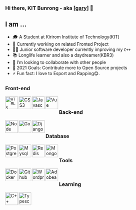 ### Hi there, KIT Bunrong - aka [[gary]](https://github.com/KitBunrong) 👋

## I am ...

- 🎓 A Student at Kirirom Institute of Technology(KIT)
- 🔭 Currently working on related Fronted Project
- 👨‍💻 Junior software developer currently improving my `C++`
- 📚 Longlife learner and also a daydreamer(KBR3)
- 👯 I’m looking to collaborate with other people
- 🥅 2021 Goals: Contribute more to Open Source projects
- ⚡ Fun fact: I love to Esport and Rapping😋.
 
### Front-end
<code><img align="left" src="http://simpleicons.org/icons/html5.svg" alt="HTML5" height="40px" /></code>
<img align="left" src="http://simpleicons.org/icons/css3.svg" alt="CSS3" height="40px" />
<img align="left" src="http://simpleicons.org/icons/javascript.svg" alt="Javascript" height="40px" />
<img align="left" src="http://simpleicons.org/icons/vue-dot-js.svg" alt="Vue" height="40px" />
<br />

### Back-end
<img align="left" src="http://simpleicons.org/icons/node-dot-js.svg" alt="Node" height="40px" />
<img align="left" src="http://http://simpleicons.org/icons/go.svg" alt="Go" height="40px" />
<img align="left" src="http://simpleicons.org/icons/django.svg" alt="Django" height="40px" />
<br />

### Database
<img align="left" src="http://simpleicons.org/icons/postgresql.svg" alt="Postgresql" height="40px" />
<img align="left" src="http://simpleicons.org/icons/mysql.svg" alt="Mysql" height="40px" />
<img align="left" src="http://simpleicons.org/icons/redis.svg" alt="Redis" height="40px" />
<img align="left" src="http://simpleicons.org/icons/mongodb.svg" alt="Mongodb" height="40px" />
<br />

### Tools
<img align="left" src="http://simpleicons.org/icons/docker.svg" alt="Docker" height="40px" />
<img align="left" src="http://simpleicons.org/icons/github.svg" alt="Github" height="40px" />
<img align="left" src="http://simpleicons.org/icons/wordpress.svg" alt="Wordpress" height="40px" />
<img align="left" src="http://simpleicons.org/icons/adobeillustrator.svg" alt="Adobeai" height="40px" />
<br />

### Learning
<img align="left" src="http://simpleicons.org/icons/cplusplus.svg" alt="C++" height="40px" />
<img align="left" src="http://simpleicons.org/icons/typescript.svg" alt="Typescript" height="40px" />
